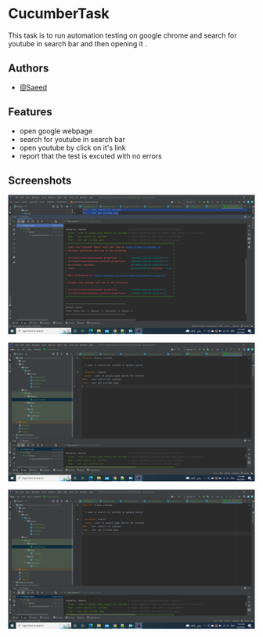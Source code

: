
# CucumberTask

This task is to run automation testing on google chrome and search for youtube in search bar and then opening it .


## Authors

- [@Saeed](https://github.com/Saeeeeeeeeeed/CucumberTask)


## Features

- open google webpage
- search for youtube in search bar 
- open youtube by click on it's link
- report that the test is excuted with no errors



## Screenshots

![App Screenshot](https://raw.githubusercontent.com/Saeeeeeeeeeed/CucumberTask/main/Capture.PNG?token=GHSAT0AAAAAABXH7PJWUXEGRRZPMIFFFRT6YXJWURA)

![App Screenshot](https://raw.githubusercontent.com/Saeeeeeeeeeed/CucumberTask/main/Capture2.PNG?token=GHSAT0AAAAAABXH7PJXUWGCNGT6TKNUCAOGYXJWVLQ)


![App Screenshot](https://raw.githubusercontent.com/Saeeeeeeeeeed/CucumberTask/main/Capture2.PNG?token=GHSAT0AAAAAABXH7PJXUWGCNGT6TKNUCAOGYXJWVLQ)
